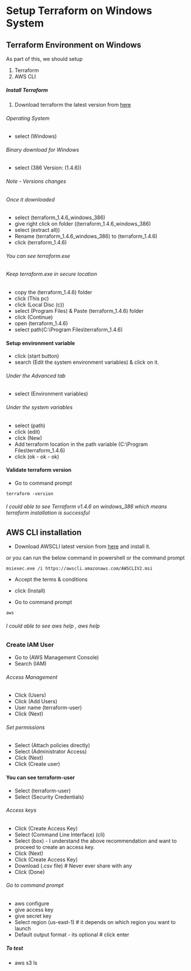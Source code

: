 # Setup Terraform on Windows System 


## Terraform Environment on Windows
As part of this, we should setup 
1. Terraform
2. AWS CLI

##### Install Terraform 
1. Download terraform the latest version from [here](https://developer.hashicorp.com/terraform/downloads)
###### Operating System 
- select (Windows) 
###### Binary download for Windows
- select (386 Version: (1.4.6))  
###### Note - Versions changes
###### Once it downloaded 
- select (terraform_1.4.6_windows_386)
- give right click on folder ((terraform_1.4.6_windows_386)
- select (extract all))
- Rename (terraform_1.4.6_windows_386) to (terraform_1.4.6)
- click (terraform_1.4.6)  
###### You can see terraform.exe
###### Keep terraform.exe in secure location
- copy the (terraform_1.4.6) folder 
- click (This pc) 
- click (Local Disc (c))
- select (Program Files) & Paste (terraform_1.4.6) folder 
- click (Continue) 
- open (terraform_1.4.6)
- select path(C:\Program Files\terraform_1.4.6)

#### Setup environment variable
- click (start button)
- search (Edit the system environment variables) & click on it.
###### Under the Advanced tab
- select (Environment variables) 
###### Under the system variables 
- select (path)
- click (edit) 
- click (New)
- Add terraform location in the path variable (C:\Program Files\terraform_1.4.6)
- click (ok - ok - ok)

####  Validate terraform version

- Go to command prompt 
```
terraform -version
```
###### I could able to see Terraform v1.4.6 on windows_386 which means terraform installation is successful

## AWS CLI installation

- Download AWSCLI latest version from [here](https://docs.aws.amazon.com/cli/latest/userguide/getting-started-install.html) and install it.

or you can run the below command in powershell or the command prompt
```
msiexec.exe /i https://awscli.amazonaws.com/AWSCLIV2.msi
```
- Accept the terms & conditions 
- click (Install) 

- Go to command prompt 
```
aws
```
###### I could able to see aws help , aws <command> help 


### Create IAM User 

- Go to (AWS Management Console) 
- Search (IAM) 
###### Access Management 
- Click (Users)
- Click (Add Users) 
- User name (terraform-user)
- Click (Next) 
###### Set permissions
- Select (Attach policies directly) 
- Select (Administrator Access) 
- Click (Next) 
- Click (Create user) 
#### You can see terraform-user 
- Select (terraform-user)
- Select (Security Credentials) 
###### Access keys 
- Click (Create Access Key)
- Select (Command Line Interface) (cli)
- Select (box) -  I understand the above recommendation and want to proceed to create an access key.
- Click (Next)
- Click (Create Access Key) 
- Download (.csv file) # Never ever share with any 
- Click (Done)


######  Go to command prompt 
- aws configure 
- give access key 
- give secret key 
- Select region (us-east-1) # it depends on which region you want to launch 
- Default output format - its optional # click enter 

##### To test 
- aws s3 ls


